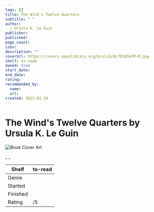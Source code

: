 ```yaml
---
tags: []
title: The Wind's Twelve Quarters
subtitle: " "
author:
  - Ursula K. Le Guin
publisher:
published:
page_count:
isbn:
description: ""
coverUrl: https://covers.openlibrary.org/b/olid/OL7816567M-M.jpg
shelf: to-read
owned: true
start_date:
end_date:
rating:
recommended_by:
  name:
  url:
created: 2023-01-28
---
```


# The Wind's Twelve Quarters by Ursula K. Le Guin

![Book Cover Art](https://covers.openlibrary.org/b/olid/OL7816567M-M.jpg)

_ _

| Shelf | to-read |
| --- | --- |
| Genre |  |
| Started |  |
| Finished |  |
| Rating | /5 |

